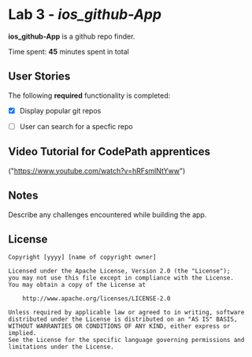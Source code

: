 # Lab 3 - *ios_github-App*

**ios_github-App** is a github repo finder.

Time spent: **45** minutes spent in total

## User Stories

The following **required** functionality is completed:

- [x] Display popular git repos
- [ ] User can search for a specfic repo


## Video Tutorial for CodePath apprentices
("https://www.youtube.com/watch?v=hRFsmlNtYww")

## Notes

Describe any challenges encountered while building the app.

## License

    Copyright [yyyy] [name of copyright owner]

    Licensed under the Apache License, Version 2.0 (the "License");
    you may not use this file except in compliance with the License.
    You may obtain a copy of the License at

        http://www.apache.org/licenses/LICENSE-2.0

    Unless required by applicable law or agreed to in writing, software
    distributed under the License is distributed on an "AS IS" BASIS,
    WITHOUT WARRANTIES OR CONDITIONS OF ANY KIND, either express or implied.
    See the License for the specific language governing permissions and
    limitations under the License.
